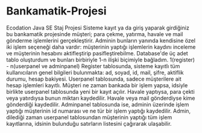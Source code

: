 # Bankamatik-Projesi
Ecodation Java SE Staj Projesi
Sisteme kayıt ya da giriş yaparak girdiğiniz bu bankamatik projesinde müşteri; para çekme, yatırma, havale ve mail gönderme işlemlerini gerçekleştirir. Adminin bunların yanında kendisine özel iki işlem seçeneği daha vardır: müşterinin yaptığı işlemlerin kaydını inceleme ve müşterinin hesabını aktifleştirip pasifleştirebilme.
Database'de üç adet tablo oluşturdum ve bunları birbiriyle 1-n ilişki biçimiyle bağladım. 
1(register) - n(userpanel ve adminpanel)
Register tablosunda, sisteme kayıtlı tüm kullanıcıların genel bilgileri bulunmakta: ad, soyad, id, mail, şifre, aktiflik durumu, hesap bakiyesi.
Userpanel tablosunda, sadece müşterilere ait hesap işlemleri kayıtlı. Müşteri ne zaman bankada bir işlem yapsa, idsiyle birlikte userpanel tablosunda yeni bir kayıt açılır.
Havale yaptıysa, para çekti veya yatırdıysa bunun miktarı kaydedilir. Havale veya mail gönderdiyse kime gönderdiği kaydedilir.
Adminpanel tablosunda ise, adminin üzerinde işlem yaptığı müşterinin id numarası ve ne tür bir işlem yaptığı kaydedilir.
Admin, dilediği zaman userpanel tablosundan müşterinin yaptığı tüm işlem kayıtlarına, idsinin bulunduğu satırların listesini çağırarak ulaşabilir.
